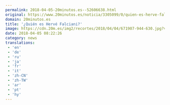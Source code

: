 ```yaml
---
permalink: 2018-04-05-20minutos.es--52606638.html
original: https://www.20minutos.es/noticia/3305099/0/quien-es-herve-falciani/
domain: 20minutos.es
title: '¿Quién es Hervé Falciani?'
image: https://cdn.20m.es/img2/recortes/2018/04/04/671907-944-630.jpg?v=20180404201054
date: 2018-04-05 08:22:26
category: news
translations: 
 - 'en'
 - 'de'
 - 'ru'
 - 'ja'
 - 'fr'
 - 'it'
 - 'zh-CN'
 - 'zh-TW'
 - 'ar'
 - 'pt'
 - 'hy'
---
```



